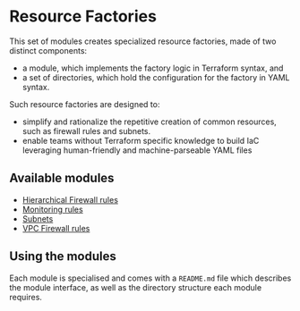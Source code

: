 # Resource Factories

This set of modules creates specialized resource factories, made of two distinct components:

- a module, which implements the factory logic in Terraform syntax, and
- a set of directories, which hold the configuration for the factory in YAML syntax.

Such resource factories are designed to:

- simplify and rationalize the repetitive creation of common resources, such as firewall rules and subnets.
- enable teams without Terraform specific knowledge to build IaC leveraging human-friendly and machine-parseable YAML files

## Available modules

- [Hierarchical Firewall rules](./hierarchical-firewall)
- [Monitoring rules](./monitoring)
- [Subnets](./subnet)
- [VPC Firewall rules](./vpc-firewall)

## Using the modules

Each module is specialised and comes with a `README.md` file which describes the module interface, as well as the directory structure each module requires.
